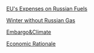 [EU's Expenses on Russian Fuels](https://beyond-coal.eu/russian-fossil-fuel-tracker/)

[Winter without Russian Gas](https://www.bruegel.org/2022/02/preparing-for-the-first-winter-without-russian-gas/)

[Embargo&Climate](https://www.nature.com/articles/d41586-022-00920-y)

[Economic Rationale](https://www.dropbox.com/s/wmptre3vkfkqysf/Guriev%20Itskhoki.pdf?dl=0)
